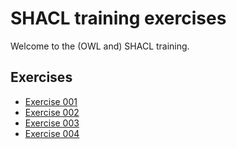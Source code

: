 # SHACL training exercises

Welcome to the (OWL and) SHACL training.

## Exercises
* [Exercise 001](/exercise001)
* [Exercise 002](/exercise002)
* [Exercise 003](/exercise003)
* [Exercise 004](/exercise004)
